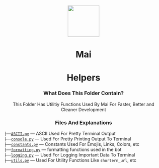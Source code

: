 <h1 align="center">
  <img src="https://cdn.discordapp.com/avatars/770898395664875541/c04edaafef86e4efdff7208204e043a6.png?size=512" height='100px' width='100px'>
</h1>

<h1 align="center">Mai</h1>

<h1 align="center">Helpers</h1>

<h3 align="center">What Does This Folder Contain?</h3>
<p align="center">
  This Folder Has Utilitiy Functions Used By Mai For Faster, Better and Cleaner Development
</p>

<h3 align="center">Files And Explanations</h3>

`├──`[`ASCII.py`](https://github.com/xFGhoul/Mai/blob/dev/bot/helpers/ASCII.py) — ASCII Used For Pretty Terminal Output<br>
`├──`[`console.py`](https://github.com/xFGhoul/Mai/blob/dev/bot/helpers/console.py) — Used For Pretty Printing Output To Terminal<br>
`├──`[`constants.py`](https://github.com/xFGhoul/Mai/blob/dev/bot/helpers/constants.py) — Constants Used For Emojis, Links, Colors, etc<br>
`├──`[`formatting.py`](https://github.com/xFGhoul/Mai/blob/dev/bot/helpers/formatting.py) — formatting functions used in the bot<br>
`├──`[`logging.py`](https://github.com/xFGhoul/Mai/blob/dev/bot/helpers/logging.py) — Used For Logging Important Data To Terminal<br>
`├──`[`utils.py`](https://github.com/xFGhoul/Mai/blob/dev/bot/helpers/utils.py) — Used For Utility Functions Like `shortern_url`, etc<br>
